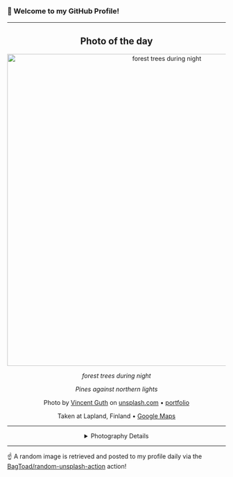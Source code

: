 ### 👋 Welcome to my GitHub Profile!

----
<div align="center">

## Photo of the day
  
  <a href="https://unsplash.com/photos/forest-trees-during-night-MAxHEAaAukI"><img width="720" src="https://images.unsplash.com/photo-1482160310982-3adf8b38daef?crop=entropy&cs=tinysrgb&fit=max&fm=jpg&ixid=M3w1OTQ0OTd8MHwxfHJhbmRvbXx8fHx8fHx8fDE3NDA4OTU3MDh8&ixlib=rb-4.0.3&q=80&w=1080" alt="forest trees during night"></a>
  
  <em>forest trees during night</em>
  
  <em>Pines against northern lights</em>

  Photo by [Vincent Guth](http://www.vingtcent.com/) on [unsplash.com](https://unsplash.com/) • [portfolio](http://www.vingtcent.com/)
  
  Taken at Lapland, Finland • [Google Maps](https://www.google.com/maps/search/?api=1&query=67.9222304,26.5046437999999)
  
  ---
  
<details>
<summary>Photography Details</summary>
  
| Parameter     | Value |
| ------------- | ----- |
| Camera Model  | ILCE-7R |
| Exposure Time | 13 |
| Aperture      | 5.0 |
| Focal Length  | 18.0 |
| ISO           | 1600 |
| Location      | Lapland, Finland (Finland) |
| Coordinates   | Latitude 67.9222304, Longitude 26.5046437999999 |

</details>

</div>

----

☝️ A random image is retrieved and posted to my profile daily via the [BagToad/random-unsplash-action](https://github.com/BagToad/random-unsplash-action) action!

